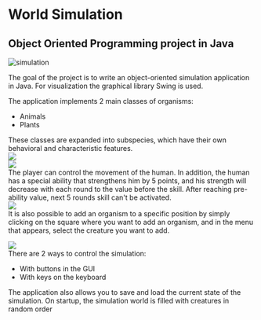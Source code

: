 # World Simulation
## Object Oriented Programming project in Java
![simulation](https://i.imgur.com/Qoscblv.png)  

The goal of the project is to write an object-oriented simulation application in Java. For visualization the graphical library Swing is used.

The application implements 2 main classes of organisms:
* Animals 
* Plants

These classes are expanded into subspecies, which have their own behavioral and characteristic features.  
![](https://i.imgur.com/jG9301Q.png)  
![](https://i.imgur.com/F5JERuk.png)  
The player can control the movement of the human. In addition, the human has a special ability that strengthens him by 5 points, and his strength will decrease with each round to the value before the skill. After reaching pre-ability value, next 5 rounds skill can't be activated.  
![](https://i.imgur.com/x8nTSLW.png)  
It is also possible to add an organism to a specific position by simply clicking on the square where you want to add an organism, and in the menu that appears, select the creature you want to add. 

![](https://i.imgur.com/v35OftD.png)  
There are 2 ways to control the simulation:
* With buttons in the GUI
* With keys on the keyboard

The application also allows you to save and load the current state of the simulation. On startup, the simulation world is filled with creatures in random order




